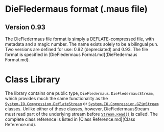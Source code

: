 ﻿DieFledermaus format (.maus file)
=================================
Version 0.93
------------
The DieFledermaus file format is simply a [DEFLATE](http://en.wikipedia.org/wiki/DEFLATE)-compressed file, with metadata and a magic number. The name exists solely to be a bilingual pun. Two versions are defined for use: 0.92 (depreciated) and 0.93. The file format is specified in [DieFledermaus Format.md](DieFledermaus Format.md).

Class Library
=============
The library contains one public type, `DieFledermaus.DieFledermausStream`, which provides much the same functionality as the [`System.IO.Compression.DeflateStream`](https://msdn.microsoft.com/en-us/library/system.io.compression.deflatestream.aspx) or [`System.IO.Compression.GZipStream`](https://msdn.microsoft.com/en-us/library/system.io.compression.gzipstream.aspx) classes. Unlike either of these classes, however, DieFledermausStream must read part of the underlying stream before [`Stream.Read()`](https://msdn.microsoft.com/en-us/library/system.io.stream.read%28v=vs.110%29.aspx) is called. The complete class reference is listed in [Class Reference.md](Class Reference.md).
